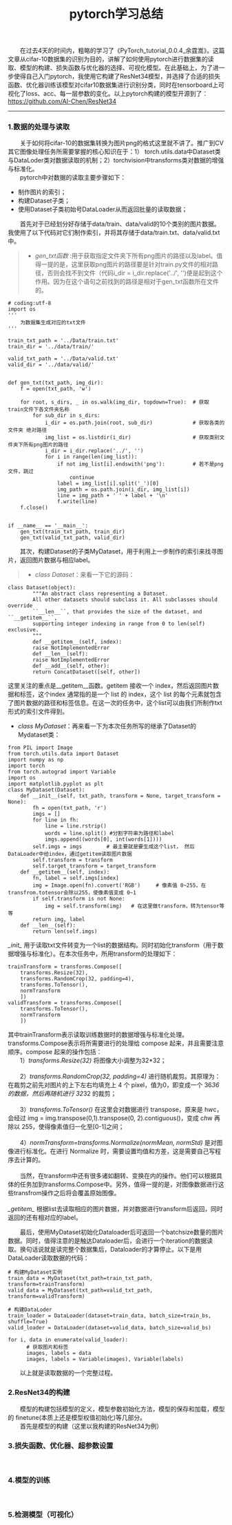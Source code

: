 ﻿---
layout: post
title:  pytorch学习总结
---
&emsp;&emsp;在过去4天的时间内，粗略的学习了《PyTorch_tutorial_0.0.4_余霆嵩》。这篇文章从cifar-10数据集的识别为目的，讲解了如何使用pytorch进行数据集的读取、模型的构建、损失函数与优化器的选择、可视化模型。在此基础上，为了进一步使得自己入门pytorch，我使用它构建了ResNet34模型，并选择了合适的损失函数、优化器训练该模型对cifar10数据集进行识别分类，同时在tensorboard上可视化了loss、acc、每一层参数的变化。以上pytorch构建的模型开源到了：https://github.com/AI-Chen/ResNet34

----
### 1.数据的处理与读取
&emsp;&emsp;关于如何将cifar-10的数据集转换为图片png的格式这里就不讲了。推广到CV其它图像处理任务所需要掌握的核心知识在于：1） torch.utils.data中Dataset类与DataLoder类对数据读取的机制；2）torchvision中transforms类对数据的增强与标准化。<br>
&emsp;&emsp;pytorch中对数据的读取主要步骤如下：
* 制作图片的索引；
* 构建Dataset子类；
* 使用Dataset子类初始号DataLoader从而返回批量的读取数据；<br>

&emsp;&emsp;首先对于已经划分好存储于data/train、data/valid的10个类别的图片数据。我使用了以下代码对它们制作索引，并将其存储于data/train.txt、data/valid.txt中。
> * *gen_txt函数* :用于获取指定文件夹下所有png图片的路径以及label。值得一提的是，这里获取png图片的路径要是针对train.py文件的相对路径，否则会找不到文件（代码i_dir = i_dir.replace('../', '')便是起到这个作用。因为在这个语句之前找到的路径是相对于gen_txt函数所在文件的。

```
# coding:utf-8
import os
'''
    为数据集生成对应的txt文件
'''

train_txt_path = '../Data/train.txt'
train_dir = '../data/train/'

valid_txt_path = '../Data/valid.txt'
valid_dir = '../data/valid/'


def gen_txt(txt_path, img_dir):
    f = open(txt_path, 'w')

    for root, s_dirs, _ in os.walk(img_dir, topdown=True):  # 获取 train文件下各文件夹名称
        for sub_dir in s_dirs:
            i_dir = os.path.join(root, sub_dir)             # 获取各类的文件夹 绝对路径
            img_list = os.listdir(i_dir)                    # 获取类别文件夹下所有png图片的路径
            i_dir = i_dir.replace('../', '')
            for i in range(len(img_list)):
                if not img_list[i].endswith('png'):         # 若不是png文件，跳过
                    continue
                label = img_list[i].split('_')[0]
                img_path = os.path.join(i_dir, img_list[i])
                line = img_path + ' ' + label + '\n'
                f.write(line)
    f.close()


if __name__ == '__main__':
    gen_txt(train_txt_path, train_dir)
    gen_txt(valid_txt_path, valid_dir)
```

&emsp;&emsp;其次，构建Dataset的子类MyDataset，用于利用上一步制作的索引来找寻图片，返回图片数据与相应label。
> * *class Dataset*：来看一下它的源码：
```
class Dataset(object):
        """An abstract class representing a Dataset.
        All other datasets should subclass it. All subclasses should override
        ``__len__``, that provides the size of the dataset, and ``__getitem__``,
        supporting integer indexing in range from 0 to len(self) exclusive.
        """
        def __getitem__(self, index):
        raise NotImplementedError
        def __len__(self):
        raise NotImplementedError
        def __add__(self, other):
        return ConcatDataset([self, other])
```
这里关注的重点是\__getitem__函数。getitem 接收一个 index，然后返回图片数据和标签，这个index 通常指的是一个 list 的 index，这个 list 的每个元素就包含了图片数据的路径和标签信息。在这一次的任务中，这个list可以由我们所制作txt形式的索引文件得到。
* *class MyDataset*：再来看一下为本次任务所写的继承了Dataset的Mydataset类：
```
from PIL import Image
from torch.utils.data import Dataset
import numpy as np
import torch
from torch.autograd import Variable
import os
import matplotlib.pyplot as plt
class MyDataset(Dataset):
    def __init__(self, txt_path, transform = None, target_transform = None):
        fh = open(txt_path, 'r')
        imgs = []
        for line in fh:
            line = line.rstrip()
            words = line.split() #分割字符串为路径和label
            imgs.append((words[0], int(words[1])))
        self.imgs = imgs        # 最主要就是要生成这个list， 然后DataLoader中给index，通过getitem读取图片数据
        self.transform = transform
        self.target_transform = target_transform
    def __getitem__(self, index):
        fn, label = self.imgs[index]
        img = Image.open(fn).convert('RGB')     # 像素值 0~255，在transfrom.totensor会除以255，使像素值变成 0~1
        if self.transform is not None:
            img = self.transform(img)   # 在这里做transform，转为tensor等等
        return img, label
    def __len__(self):
        return len(self.imgs)
```
 *\__init__* 用于读取txt文件转变为一个list的数据结构。同时初始化transform（用于数据增强与标准化）。在本次任务中，所用transform的处理如下：
```
trainTransform = transforms.Compose([
    transforms.Resize(32),
    transforms.RandomCrop(32, padding=4),
    transforms.ToTensor(),
    normTransform
    ])
validTransform = transforms.Compose([
    transforms.ToTensor(),
    normTransform
    ])
```
其中trainTransform表示读取训练数据时的数据增强与标准化处理。transforms.Compose表示将所需要进行的处理给 compose 起来，并且需要注意顺序。compose 起来的操作包括：<br>
&emsp;&emsp;1）*transforms.Resize(32)* 将图像大小调整为32\*32；<br><br>
&emsp;&emsp;2）*transforms.RandomCrop(32, padding=4)* 进行随机裁剪。其原理为：在裁剪之前先对图片的上下左右均填充上 4 个 pixel，值为0，即变成一个 36*36 的数据，然后再随机进行 32*32 的裁剪；<br><br>
&emsp;&emsp;3）*transforms.ToTensor()* 在这里会对数据进行 transpose，原来是 h*w*c，会经过 img = img.transpose(0,1).transpose(0, 2).contiguous()，变成 c*h*w 再除以 255，使得像素值归一化至[0-1]之间；<br><br>
&emsp;&emsp;4）*normTransform=transforms.Normalize(normMean, normStd)* 是对图像进行标准化。在进行 Normalize 时，需要设置均值和方差，这是需要自己写程序去计算的。<br><br>
&emsp;&emsp;当然，在transform中还有很多诸如翻转、变换在内的操作。他们可以根据具体的任务加到transforms.Compose中。另外，值得一提的是，对图像数据进行这些transfrom操作之后将会覆盖原始图像。<br><br>
 *\__getitem__* 根据list去读取相应的图片数据，并对数据进行transform后返回，同时返回的还有相对应的label。

&emsp;&emsp;最后，使用MyDataset初始化Dataloader后可返回一个batchsize数量的图片数据。同时，值得注意的是触达Dataloader后，会进行一个iteration的数据读取。换句话说就是读完整个数据集后，Dataloader的才算停止。以下是用DataLoader读取数据的代码：
```
# 构建MyDataset实例
train_data = MyDataset(txt_path=train_txt_path, transform=trainTransform)
valid_data = MyDataset(txt_path=valid_txt_path, transform=validTransform)

# 构建DataLoder
train_loader = DataLoader(dataset=train_data, batch_size=train_bs, shuffle=True)
valid_loader = DataLoader(dataset=valid_data, batch_size=valid_bs)

for i, data in enumerate(valid_loader):
      # 获取图片和标签
      images, labels = data
      images, labels = Variable(images), Variable(labels)
```
&emsp;&emsp;以上就是读取数据的一个完整过程。

### 2.ResNet34的构建
&emsp;&emsp;模型的构建包括模型的定义，模型参数初始化方法，模型的保存和加载，模型的 finetune(本质上还是模型权值初始化)等几部分。<br>
&emsp;&emsp;首先是模型的构建（这里以我构建的ResNet34为例）

### 3.损失函数、优化器、超参数设置
&emsp;&emsp;

### 4.模型的训练
&emsp;&emsp;

### 5.检测模型（可视化）
&emsp;&emsp;
